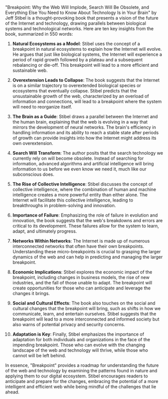 "Breakpoint: Why the Web Will Implode, Search Will Be Obsolete, and Everything Else You Need to Know About Technology Is in Your Brain" by Jeff Stibel is a thought-provoking book that presents a vision of the future of the Internet and technology, drawing parallels between biological systems and technological networks. Here are ten key insights from the book, summarized in 550 words:

1. **Natural Ecosystems as a Model**: Stibel uses the concept of a breakpoint in natural ecosystems to explain how the Internet will evolve. He argues that just like biological systems, the Internet will experience a period of rapid growth followed by a plateau and a subsequent rebalancing or die-off. This breakpoint will lead to a more efficient and sustainable web.

2. **Overextension Leads to Collapse**: The book suggests that the Internet is on a similar trajectory to overextended biological species or ecosystems that eventually collapse. Stibel predicts that the unsustainable growth of the web, characterized by an overload of information and connections, will lead to a breakpoint where the system will need to reorganize itself.

3. **The Brain as a Guide**: Stibel draws a parallel between the Internet and the human brain, explaining that the web is evolving in a way that mirrors the development of neural networks. The brain's efficiency in handling information and its ability to reach a stable state after periods of growth can provide insights into how the Internet might address its own overextension.

4. **Search Will Transform**: The author posits that the search technology we currently rely on will become obsolete. Instead of searching for information, advanced algorithms and artificial intelligence will bring information to us before we even know we need it, much like our subconscious does.

5. **The Rise of Collective Intelligence**: Stibel discusses the concept of collective intelligence, where the combination of human and machine intelligence creates a more powerful entity than either alone. The Internet will facilitate this collective intelligence, leading to breakthroughs in problem-solving and innovation.

6. **Importance of Failure**: Emphasizing the role of failure in evolution and innovation, the book suggests that the web's breakdowns and errors are critical to its development. These failures allow for the system to learn, adapt, and ultimately progress.

7. **Networks Within Networks**: The Internet is made up of numerous interconnected networks that often have their own breakpoints. Understanding these micro-breakpoints is crucial to grasping the larger dynamics of the web and can help in predicting and managing the larger breakpoint.

8. **Economic Implications**: Stibel explores the economic impact of the breakpoint, including changes in business models, the rise of new industries, and the fall of those unable to adapt. The breakpoint will create opportunities for those who can anticipate and leverage the changes it brings.

9. **Social and Cultural Effects**: The book also touches on the social and cultural changes that the breakpoint will bring, such as shifts in how we communicate, learn, and entertain ourselves. Stibel suggests that the breakpoint will lead to a more interconnected and informed society but also warns of potential privacy and security concerns.

10. **Adaptation is Key**: Finally, Stibel emphasizes the importance of adaptation for both individuals and organizations in the face of the impending breakpoint. Those who can evolve with the changing landscape of the web and technology will thrive, while those who cannot will be left behind.

In essence, "Breakpoint" provides a roadmap for understanding the future of the web and technology by examining the patterns found in nature and applying them to our digital ecosystem. Stibel encourages readers to anticipate and prepare for the changes, embracing the potential of a more intelligent and efficient web while being mindful of the challenges that lie ahead.